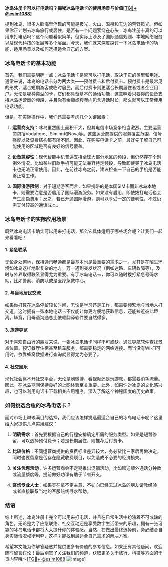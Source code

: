 **冰岛注册卡可以打电话吗？揭秘冰岛电话卡的使用场景与价值[[TG💪+ @esim1088](https://t.me/s/esim1088)]**

提到冰岛，很多人脑海里浮现的可能是极光、火山、温泉和无边的荒野风光。但如果你正计划去冰岛旅行或居住，是否有一个问题萦绕在心头：冰岛注册卡真的可以用来打电话吗？这个问题看似简单，但实际上涉及了国际通信规则、本地网络服务以及现代科技的发展等多个层面。今天，我们就来深度探讨一下冰岛电话卡的功能、适用场景以及如何选择适合自己的方案。

### 冰岛电话卡的基本功能

首先，我们需要明确一点：冰岛电话卡是否可以打电话，取决于它的类型和用途。通常来说，冰岛的电话卡分为两大类——预付费卡和后付费卡。预付费卡是最常见的形式，适合短期游客或临时居民，而后付费卡则更适合长期居住者或者企业用户。无论是哪种类型的卡，它们都具备基本的通话功能，这意味着只要你的设备支持冰岛运营商的频段，并且你有余额或套餐内包含通话时长，那么就可以正常使用电话功能。

但是，在实际操作中，我们还需要考虑几个关键因素：

1. **运营商支持**：冰岛虽然国土面积不大，但其电信市场竞争相当激烈。主要运营商包括Vodafone、Siminn和Nova等。这些运营商提供的服务覆盖范围、信号强度以及资费结构都有所不同。因此，在购买电话卡之前，最好先了解自己可能使用的区域是否有良好的信号覆盖。
   
2. **设备兼容性**：现代智能手机普遍支持全球大部分地区的频段，但仍然存在个别例外情况。比如某些旧款手机可能无法兼容特定频段，导致即使买了冰岛电话卡也无法正常使用。因此，在前往冰岛之前，建议检查一下自己的手机是否能够正常工作。

3. **国际漫游限制**：对于短期游客而言，如果携带的是本国SIM卡而非冰岛本地卡，则需要注意是否启用了国际漫游服务。如果没有启用，即使拨打电话也会产生高额费用；反之，若已开通国际漫游，则可以享受一定的便利性，不过仍需支付较高的通话成本。

### 冰岛电话卡的实际应用场景

既然冰岛电话卡确实可以用来打电话，那么它具体适用于哪些场合呢？让我们一起来看看吧！

#### 1. 紧急联系
无论身处何地，保持通讯畅通都是最基本也是最重要的需求之一。尤其是在陌生环境如冰岛这样地形复杂的地方，万一遇到突发状况（例如迷路、车辆故障等），及时与外界取得联系显得尤为重要。有了冰岛电话卡，你可以随时拨打紧急号码求助，比如警察、消防队或是医疗急救中心。

#### 2. 与当地居民交流
如果你打算在冰岛停留较长时间，无论是学习还是工作，都需要频繁地与当地人打交道。这时拥有一张本地电话卡不仅能让你更方便地获取信息，还能拉近彼此距离。毕竟，用母语沟通总比依赖翻译软件要自然得多。

#### 3. 旅游导览
对于喜欢自由行的朋友来说，一张冰岛电话卡同样不可或缺。通过导航软件查找景点位置、预订餐厅住宿甚至租车服务，都需要稳定的网络连接。而当没有Wi-Fi可用时，依靠蜂窝数据进行查询就显得尤为必要了。

#### 4. 社交娱乐
现代社会离不开社交平台，无论是刷微博、看视频还是玩游戏，都需要消耗流量。因此，在冰岛期间保持良好的上网体验至关重要。此外，如果你对冰岛的文化感兴趣，也可以利用电话卡下载相关应用程序，深入了解这个神秘国度的历史故事。

### 如何挑选合适的冰岛电话卡？

面对市场上琳琅满目的选择，我们应该怎样挑选最适合自己的冰岛电话卡呢？这里给大家提供几点实用建议：

1. **明确需求**：首先要根据自己的行程安排确定所需的服务类型。如果是短暂停留，可以选择预付费卡；若是长期居住，则推荐后付费卡。
   
2. **比较价格**：不同运营商提供的资费标准差异较大，务必货比三家后再做决定。同时也要留意是否存在隐藏收费项目，以免造成不必要的经济损失。

3. **关注优惠活动**：许多运营商会不定期推出促销活动，比如赠送额外通话分钟数或流量额度等。提前做好功课有助于节省开支。

4. **咨询专业人士**：如果实在拿不定主意，不妨向已经去过冰岛的朋友请教经验，或者直接联系当地的客服热线寻求帮助。

### 结语

综上所述，冰岛注册卡完全可以用来打电话，并且在日常生活中扮演着不可或缺的角色。无论是为了应急联络、社交互动还是享受数字生活带来的乐趣，拥有一张可靠的冰岛电话卡都将大大提升你的体验感。当然，在做出最终选择前，务必结合自身实际情况权衡利弊，这样才能找到最适合自己需求的解决方案。

希望本文能为你解答疑惑并提供更多有价值的参考信息。如果还有其他疑问，欢迎随时留言讨论！最后别忘了关注我们的频道，获取更多关于旅行、科技等方面的干货内容哦～[[TG💪+ @esim1088](https://t.me/s/esim1088) ![Image](https://i.postimg.cc/4NQfJmqS/Snipaste-2025-05-13-00-14-12.png)]